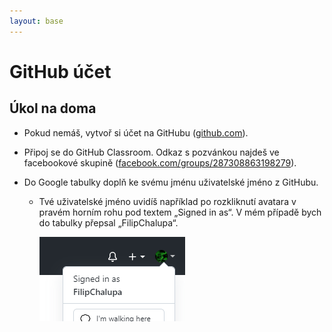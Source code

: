 ```yaml
---
layout: base
---
```


# GitHub účet

## Úkol na doma

- Pokud nemáš, vytvoř si účet na GitHubu ([github.com](https://github.com/)).

- Připoj se do GitHub Classroom. Odkaz s pozvánkou najdeš ve facebookové skupině ([facebook.com/groups/287308863198279](https://www.facebook.com/groups/287308863198279)).

- Do Google tabulky doplň ke svému jménu uživatelské jméno z GitHubu.

  - Tvé uživatelské jméno uvidíš například po rozkliknutí avatara v pravém horním rohu pod textem „Signed in as“. V mém případě bych do tabulky přepsal „FilipChalupa“.

    ![GitHub účet](static/screenshots/github-username.png)
